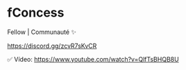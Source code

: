 # fConcess

Fellow | Communauté ✨

https://discord.gg/zcvR7sKvCR

✅ Vídeo: https://www.youtube.com/watch?v=QlfTsBHQB8U
